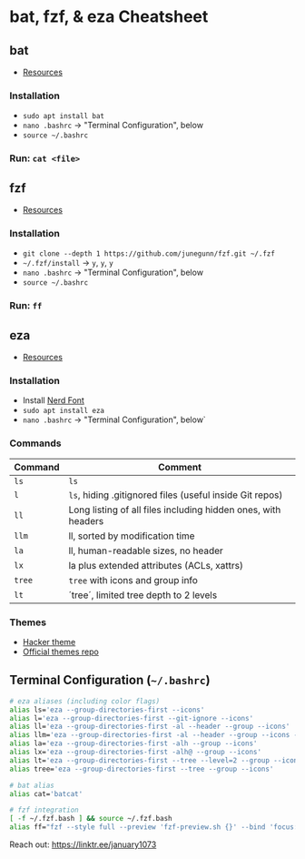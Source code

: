 # bat, fzf, & eza Cheatsheet

## bat
* [Resources](https://github.com/sharkdp/bat)

### Installation
* `sudo apt install bat`
* `nano .bashrc` → "Terminal Configuration", below
* `source ~/.bashrc`

### Run: `cat <file>`

## fzf
* [Resources](https://github.com/junegunn/fzf)

### Installation
* `git clone --depth 1 https://github.com/junegunn/fzf.git ~/.fzf`
* `~/.fzf/install` → `y`, `y`, `y`
* `nano .bashrc` → "Terminal Configuration", below
* `source ~/.bashrc`

### Run: `ff`

## eza
* [Resources](https://github.com/eza-community/eza)

### Installation
* Install [Nerd Font](https://www.nerdfonts.com/)
* `sudo apt install eza`
* `nano .bashrc` → "Terminal Configuration", below`

### Commands

| Command | Comment |
|---------|---------|
| `ls` | `ls` |
| `l` | `ls`, hiding .gitignored files (useful inside Git repos) |
| `ll` | Long listing of all files including hidden ones, with headers |
| `llm` | ll, sorted by modification time |
| `la` | ll, human-readable sizes, no header |
| `lx` | la plus extended attributes (ACLs, xattrs) |
| `tree` | `tree` with icons and group info |
| `lt` | ´tree´, limited tree depth to 2 levels |

### Themes

* [Hacker theme](https://github.com/january1073/eza_hacker_theme/blob/main/README.md)
* [Official themes repo](https://github.com/eza-community/eza-themes)

## Terminal Configuration (`~/.bashrc`)
```bash
# eza aliases (including color flags)
alias ls='eza --group-directories-first --icons'
alias l='eza --group-directories-first --git-ignore --icons'
alias ll='eza --group-directories-first -al --header --group --icons'
alias llm='eza --group-directories-first -al --header --group --icons --sort=modified'
alias la='eza --group-directories-first -alh --group --icons'
alias lx='eza --group-directories-first -alh@ --group --icons'
alias lt='eza --group-directories-first --tree --level=2 --group --icons'
alias tree='eza --group-directories-first --tree --group --icons'

# bat alias
alias cat='batcat'

# fzf integration
[ -f ~/.fzf.bash ] && source ~/.fzf.bash
alias ff="fzf --style full --preview 'fzf-preview.sh {}' --bind 'focus:transform-header:file --brief {}'"

```

Reach out: https://linktr.ee/january1073
